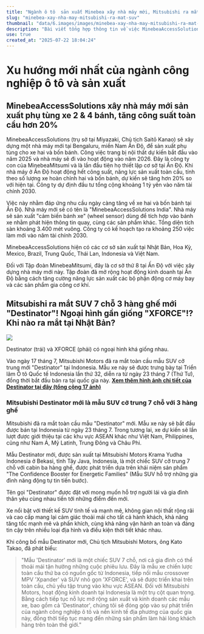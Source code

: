 ```yaml
---
title: "Ngành ô tô  sản xuất Minebea xây nhà máy mới, Mitsubishi ra mắt SUV"
slug: "minebea-xay-nha-may-mitsubishi-ra-mat-suv"
thumbnail: "data/6.images/images/minebea-xay-nha-may-mitsubishi-ra-mat-suv.webp"
description: "Bài viết tổng hợp thông tin về việc MinebeaAccessSolutions xây nhà máy mới tại Ấn Độ, tăng năng lực sản xuất phụ tùng ô tô; và Mitsubishi Motors ra mắt toàn cầu mẫu SUV 7 chỗ Destinator, dự kiến phân phối tại nhiều thị trường, trong đó có Việt Nam."
use: true
created_at: "2025-07-22 18:04:24"
---
```


# Xu hướng mới nhất của ngành công nghiệp ô tô và sản xuất

## MinebeaAccessSolutions xây nhà máy mới sản xuất phụ tùng xe 2 & 4 bánh, tăng công suất toàn cầu hơn 20%

MinebeaAccessSolutions (trụ sở tại Miyazaki, Chủ tịch Saitō Kanao) sẽ xây dựng một nhà máy mới tại Bengaluru, miền Nam Ấn Độ, để sản xuất phụ tùng cho xe hai và bốn bánh. Công việc trang bị nội thất dự kiến bắt đầu vào năm 2025 và nhà máy sẽ đi vào hoạt động vào năm 2026. Đây là công ty con của MinebeaMitsumi và là lần đầu tiên họ thiết lập cơ sở tại Ấn Độ. Khi nhà máy ở Ấn Độ hoạt động hết công suất, năng lực sản xuất toàn cầu, tính theo số lượng xe hoàn chỉnh hai và bốn bánh, dự kiến sẽ tăng hơn 20% so với hiện tại. Công ty dự định đầu tư tổng cộng khoảng 1 tỷ yên vào năm tài chính 2030.

Việc này nhằm đáp ứng nhu cầu ngày càng tăng về xe hai và bốn bánh tại Ấn Độ. Nhà máy mới sẽ có tên là "MinebeaAccessSolutions India". Nhà máy sẽ sản xuất "cảm biến bánh xe" (wheel sensor) dùng để tích hợp vào bánh xe nhằm phát hiện thông tin quay, cùng các sản phẩm khác. Tổng diện tích sàn khoảng 3.400 mét vuông. Công ty có kế hoạch tạo ra khoảng 250 việc làm mới vào năm tài chính 2030.

MinebeaAccessSolutions hiện có các cơ sở sản xuất tại Nhật Bản, Hoa Kỳ, Mexico, Brazil, Trung Quốc, Thái Lan, Indonesia và Việt Nam.

Đối với Tập đoàn MinebeaMitsumi, đây là cơ sở thứ 8 tại Ấn Độ với việc xây dựng nhà máy mới này. Tập đoàn đã mở rộng hoạt động kinh doanh tại Ấn Độ bằng cách tăng cường năng lực sản xuất các bộ phận động cơ máy bay và các sản phẩm gia công cơ khí.

## Mitsubishi ra mắt SUV 7 chỗ 3 hàng ghế mới "Destinator"! Ngoại hình gần giống "XFORCE"!? Khi nào ra mắt tại Nhật Bản?

![](/images/20250722-00010001-parkblog-000-2-view.webp)

Destinator (trái) và XFORCE (phải) có ngoại hình khá giống nhau.

Vào ngày 17 tháng 7, Mitsubishi Motors đã ra mắt toàn cầu mẫu SUV cỡ trung mới "Destinator" tại Indonesia. Mẫu xe này sẽ được trưng bày tại Triển lãm Ô tô Quốc tế Indonesia lần thứ 32, diễn ra từ ngày 23 tháng 7 (Thứ Tư), đồng thời bắt đầu bán ra tại quốc gia này.
[**Xem thêm hình ảnh chi tiết của Destinator tại đây (tổng cộng 17 ảnh)**](https://kurukura.jp/gallery/79481-20250722-104/?utm_source=yahoo.co.jp_news&utm_medium=referral&utm_campaign=yahoo_ssl_20250722)

### Mitsubishi Destinator mới là mẫu SUV cỡ trung 7 chỗ với 3 hàng ghế

Mitsubishi đã ra mắt toàn cầu mẫu "Destinator" mới. Mẫu xe này sẽ bắt đầu được bán tại Indonesia từ ngày 23 tháng 7. Trong tương lai, xe dự kiến sẽ lần lượt được giới thiệu tại các khu vực ASEAN khác như Việt Nam, Philippines, cũng như Nam Á, Mỹ Latinh, Trung Đông và Châu Phi.

Mẫu Destinator mới, được sản xuất tại Mitsubishi Motors Krama Yudha Indonesia ở Bekasi, tỉnh Tây Java, Indonesia, là một chiếc SUV cỡ trung 7 chỗ với cabin ba hàng ghế, được phát triển dựa trên khái niệm sản phẩm "The Confidence Booster for Energetic Families" (Mẫu SUV hỗ trợ những gia đình năng động tự tin tiến bước).

Tên gọi "Destinator" được đặt với mong muốn hỗ trợ người lái và gia đình thân yêu cùng nhau tiến tới những điểm đến mới.

Xe nổi bật với thiết kế SUV tinh tế và mạnh mẽ, không gian nội thất rộng rãi và cao cấp mang lại cảm giác thoải mái cho tất cả hành khách, khả năng tăng tốc mạnh mẽ và phấn khích, cùng khả năng vận hành an toàn và đáng tin cậy trên nhiều loại địa hình và điều kiện thời tiết khác nhau.

Khi công bố mẫu Destinator mới, Chủ tịch Mitsubishi Motors, ông Kato Takao, đã phát biểu:

> "Mẫu 'Destinator' mới là một chiếc SUV 7 chỗ, nơi cả gia đình có thể thoải mái tận hưởng những cuộc phiêu lưu. Đây là mẫu xe chiến lược toàn cầu thứ ba có nguồn gốc từ Indonesia, tiếp nối mẫu crossover MPV 'Xpander' và SUV nhỏ gọn 'XFORCE', và sẽ được triển khai trên toàn cầu, chủ yếu tập trung vào khu vực ASEAN.
> Đối với Mitsubishi Motors, hoạt động kinh doanh tại Indonesia là một trụ cột quan trọng. Bằng cách tiếp tục nỗ lực mở rộng sản xuất và kinh doanh các mẫu xe, bao gồm cả 'Destinator', chúng tôi sẽ đóng góp vào sự phát triển của ngành công nghiệp ô tô và nền kinh tế địa phương của quốc gia này, đồng thời tiếp tục mang đến những sản phẩm làm hài lòng khách hàng trên toàn thế giới."
